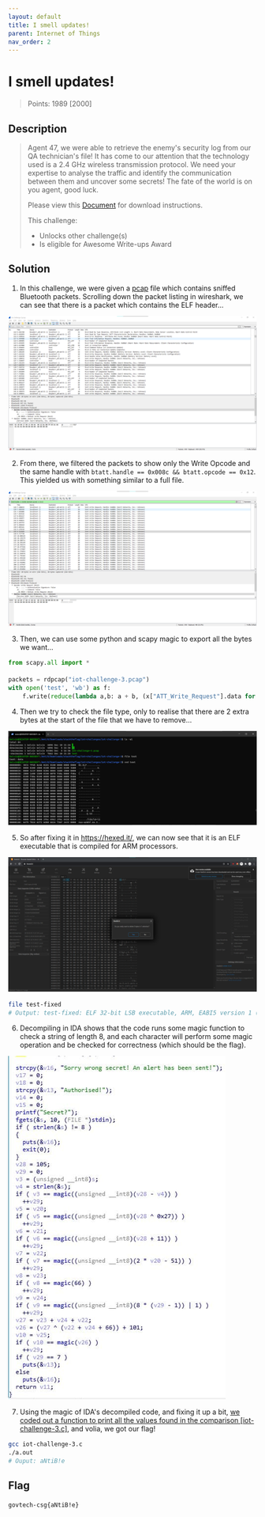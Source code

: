 ```yaml
---
layout: default
title: I smell updates!
parent: Internet of Things
nav_order: 2
---
```

# I smell updates!

> Points: 1989 [2000]

## Description

> Agent 47, we were able to retrieve the enemy's security log from our QA technician's file! It has come to our attention that the technology used is a 2.4 GHz wireless transmission protocol. We need your expertise to analyse the traffic and identify the communication between them and uncover some secrets! The fate of the world is on you agent, good luck.
> 
> Please view this [Document](https://docs.google.com/document/d/1GrQ6znlN2Z0tu_uAPAs1qrn6by24I51mq8RIIHmFGDU/edit?usp=sharing) for download instructions.
> 
> This challenge:
> - Unlocks other challenge(s)
> - Is eligible for Awesome Write-ups Award

## Solution
1. In this challenge, we were given a [pcap](iot-challenge-3.pcap) file which contains sniffed Bluetooth packets. Scrolling down the packet listing in wireshark, we can see that there is a packet which contains the ELF header...

![ELF Header in Wireshark](wireshark-elf.png)

2. From there, we filtered the packets to show only the Write Opcode and the same handle with `btatt.handle == 0x008c && btatt.opcode == 0x12`. This yielded us with something similar to a full file.

![ELF File in Wireshark](wireshark-elf-filtered.png)

3. Then, we can use some python and scapy magic to export all the bytes we want...

```python
from scapy.all import *

packets = rdpcap("iot-challenge-3.pcap")
with open('test', 'wb') as f:
    f.write(reduce(lambda a,b: a + b, (x["ATT_Write_Request"].data for x in packets if "ATT_Write_Request" in x and "ATT_Hdr" in x and x["ATT_Write_Request"].gatt_handle == 0x8c and x["ATT_Hdr"].opcode == 0x12)))
```

4. Then we try to check the file type, only to realise that there are 2 extra bytes at the start of the file that we have to remove...

![Terminal](wt.png)

5. So after fixing it in https://hexed.it/, we can now see that it is an ELF executable that is compiled for ARM processors.

![Hexedit](hexedit.png)
```sh
file test-fixed
# Output: test-fixed: ELF 32-bit LSB executable, ARM, EABI5 version 1 (SYSV), dynamically linked, interpreter /lib/ld-linux-armhf.so.3, for GNU/Linux 2.6.32, BuildID[sha1]=d73f4011dd87812b66a3128e7f0cd1dcd813f543, not stripped
```

6. Decompiling in IDA shows that the code runs some magic function to check a string of length 8, and each character will perform some magic operation and be checked for correctness (which should be the flag).

![ida](ida.jpg)

7. Using the magic of IDA's decompiled code, and fixing it up a bit, [we coded out a function to print all the values found in the comparison [iot-challenge-3.c]](iot-challenge-3.c), and volia, we got our flag!

```sh
gcc iot-challenge-3.c
./a.out
# Ouput: aNtiB!e
```

## Flag
`govtech-csg{aNtiB!e}`